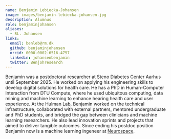 ```yaml
---
name: Benjamin Lebiecka-Johansen
image: images/benjamin-lebiecka-johansen.jpg
description: Alumnus
role: benjaminjohansen
aliases:
  - BL. Johansen
links:
  email: benleb@rm.dk
  github: benjaminjohansen
  orcid: 0000-0002-6516-4757
  linkedin: johansenbenjamin
  twitter: Benjohresearch
---
```


Benjamin was a postdoctoral researcher at Steno Diabetes Center Aarhus until September 2025. He worked on applying his engineering skills to develop digital solutions for health care. 
He has a PhD in Human-Computer Interaction from DTU Compute, where he used ubiquitous computing, data mining and machine learning to enhance hearing health care and user experience.
At the Hulman Lab, Benjamin worked on the technical infrastructure, collaborated with external partners, mentored undergraduate and PhD students, and bridged the gap between clinicians and machine learning researchers. He also lead innovation sprints and projects that aimed to deliver tangible outcomes. Since ending his postdoc position Benjamin now is a machine learning ingeneer at [Neurospace](https://neurospace.io/). 
